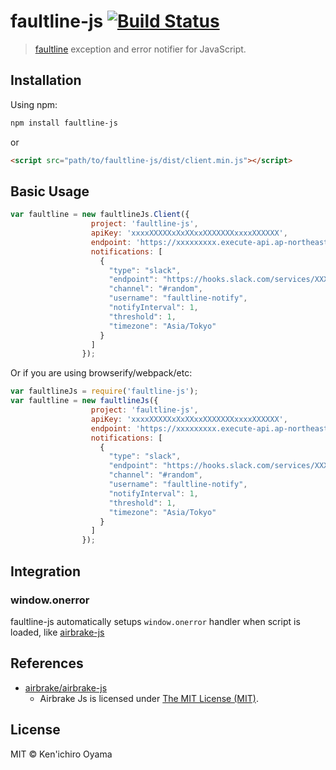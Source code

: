 # faultline-js [![Build Status](https://travis-ci.org/faultline/faultline-js.svg?branch=master)](https://travis-ci.org/faultline/faultline-js)

> [faultline](https://github.com/faultline/faultline) exception and error notifier for JavaScript.

## Installation

Using npm:

```sh
npm install faultline-js
```

or 

```html
<script src="path/to/faultline-js/dist/client.min.js"></script>
```

## Basic Usage

```js
var faultline = new faultlineJs.Client({
                  project: 'faultline-js', 
                  apiKey: 'xxxxXXXXXxXxXXxxXXXXXXXxxxxXXXXXX',
                  endpoint: 'https://xxxxxxxxx.execute-api.ap-northeast-1.amazonaws.com/v0',
                  notifications: [
                    {
                      "type": "slack",
                      "endpoint": "https://hooks.slack.com/services/XXXXXXXXXX/B2RAD9423/WC2uTs3MyGldZvieAtAA7gQq",
                      "channel": "#random",
                      "username": "faultline-notify",
                      "notifyInterval": 1,
                      "threshold": 1,
                      "timezone": "Asia/Tokyo"
                    }
                  ]
                });
```

Or if you are using browserify/webpack/etc:

```js
var faultlineJs = require('faultline-js');
var faultline = new faultlineJs({
                  project: 'faultline-js', 
                  apiKey: 'xxxxXXXXXxXxXXxxXXXXXXXxxxxXXXXXX',
                  endpoint: 'https://xxxxxxxxx.execute-api.ap-northeast-1.amazonaws.com/v0',
                  notifications: [
                    {
                      "type": "slack",
                      "endpoint": "https://hooks.slack.com/services/XXXXXXXXXX/B2RAD9423/WC2uTs3MyGldZvieAtAA7gQq",
                      "channel": "#random",
                      "username": "faultline-notify",
                      "notifyInterval": 1,
                      "threshold": 1,
                      "timezone": "Asia/Tokyo"
                    }
                  ]
                });
```

## Integration

### window.onerror

faultline-js automatically setups `window.onerror` handler when script is loaded, like [airbrake-js](https://github.com/airbrake/airbrake-js)

## References

- [airbrake/airbrake-js](https://github.com/airbrake/airbrake-js)
    - Airbrake Js is licensed under [The MIT License (MIT)](https://github.com/airbrake/airbrake-js/LICENSE.md).

## License

MIT © Ken&#39;ichiro Oyama

